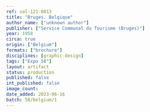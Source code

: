 ```yaml
---
ref: sol-121-0013
title: "Bruges. Belgique"
author_name: ["unknown author"]
publisher: ["Service Communal du Tourisme (Bruges)"]
year: 1958
circa: true
origin: ["Belgium"]
formats: ["brochure"]
disciplines: [graphic-design]
tags: ["Expo 58"]
layout: artifact
status: production
published: false
int_published: false
image_count:
date_added: 2023-06-16
batch: 58/belgium/1
---
```

